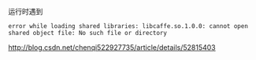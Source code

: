 运行时遇到
```
error while loading shared libraries: libcaffe.so.1.0.0: cannot open shared object file: No such file or directory
```
<http://blog.csdn.net/chenqi522927735/article/details/52815403>
